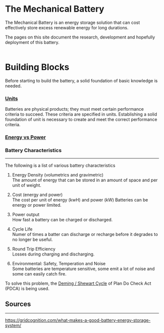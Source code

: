 # The Mechanical Battery

The Mechanical Battery is an energy storage solution that can cost effectively store excess renewable energy for long durations.

The pages on this site document the research, development and hopefully deployment of this battery.
<br ><br >

# Building Blocks
Before starting to build the battery, a solid foundation of basic knowledge is needed.

### [Units](units.md)
Batteries are physical products; they must meet certain performance criteria to succeed.
These criteria are specified in units. Establishing a solid foundation of unit is necessary to create and meet the correct performance criteria.

### [Energy vs Power](energy-vs-power-md)


### Battery Characteristics
---

The following is a list of various battery characteristics

1. Energy Density (volumetrics and gravimetric)<br >
The amount of energy that can be stored in an amount of space and per unit of weight. 

2. Cost (energy and power)<br >
The cost per unit of energy (kwH) and power (kW)
Batteries can be energy or power limited. 

3. Power output<br >
How fast a battery can be charged or discharged. 

4. Cycle Life<br >
Numer of times a batter can discharge or recharge before it degrades to no longer be useful.

5. Round Trip Efficiency<br >
Losses during charging and discharging. 

6. Environmental: Safety, Temperation and Noise<br >
Some batteries are temperature sensitive, some emit a lot of noise and some can easily catch fire.


To solve this problem, the [Deming / Shewart Cycle](https://www.praxisframework.org/en/library/shewhart-cycle) of Plan Do Check Act (PDCA) is being used.




## Sources
---
https://gridcognition.com/what-makes-a-good-battery-energy-storage-system/

